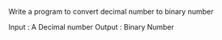Write a program to convert decimal number to binary number

Input : A Decimal number
Output : Binary Number
